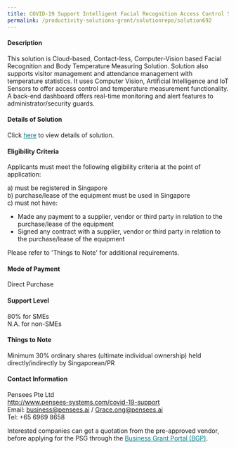 ```yaml
---
title: COVID-19 Support Intelligent Facial Recognition Access Control System with Temperature Monitoring Version 1.0 - Package B (2 Units)
permalink: /productivity-solutions-grant/solutionrepo/solution692
---
```


#### Description

This solution is Cloud-based, Contact-less, Computer-Vision based Facial Recognition and Body Temperature Measuring Solution. Solution also supports visitor management and attendance management with temperature statistics. It uses Computer Vision, Artificial Intelligence and IoT Sensors to offer access control and temperature measurement functionality. A back-end dashboard offers real-time monitoring and alert features to administrator/security guards.


#### Details of Solution

Click <a href='https://govassist.gobusiness.gov.sg/images/psg/Desensitised_Pensees_Systems_Pte_Ltd-Annex3_CR_wef_27_August_2020_Part_2.pdf' style='color:#037e8a'>here</a> to view details of solution.

#### Eligibility Criteria

Applicants must meet the following eligibility criteria at the point of application:

a) must be registered in Singapore <br>
b) purchase/lease of the equipment must be used in Singapore <br>
c) must not have:
- Made any payment to a supplier, vendor or third party in relation to the purchase/lease of the equipment
- Signed any contract with a supplier, vendor or third party in relation to the purchase/lease of the equipment

Please refer to 'Things to Note' for additional requirements.

#### Mode of Payment
Direct Purchase

#### Support Level
80% for SMEs <br>
N.A. for non-SMEs

#### Things to Note
Minimum 30% ordinary shares (ultimate individual ownership) held directly/indirectly by Singaporean/PR

#### Contact Information
Pensees Pte Ltd<br>http://www.pensees-systems.com/covid-19-support<br>Email: business@pensees.ai / Grace.ong@pensees.ai<br>Tel: +65 6969 8658

Interested companies can get a quotation from the pre-approved vendor, before applying for the PSG through the <a target='_blank' style='color:#037e8a' href='https://www.businessgrants.gov.sg/'>Business Grant Portal (BGP)</a>.
